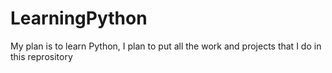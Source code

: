 # LearningPython
My plan is to learn Python, I plan to put all the work and projects that I do in this reprository
